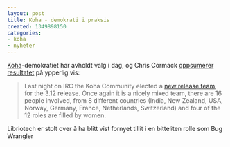 ```yaml
---
layout: post
title: Koha - demokrati i praksis
created: 1349898150
categories:
- koha
- nyheter
---
```

<p><a href="http://koha-community.org/">Koha</a>-demokratiet har avholdt valg i dag, og Chris Cormack <a href="http://blog.bigballofwax.co.nz/2012/10/11/new-release-team-for-koha-3-12/">oppsumerer resultatet</a> på ypperlig vis:</p>
<blockquote><p>Last night on IRC the Koha Community elected a <a href="http://koha-community.org/roles-3-12-koha-release/">new release team</a>, for the 3.12 release. Once again it is a nicely mixed team, there are 16 people involved, from  8 different countries (India, New Zealand, USA, Norway, Germany, France, Netherlands, Switzerland) and four of the 12 roles are filled by women.</p></blockquote>
<p>Libriotech er stolt over å ha blitt vist fornyet tillit i en bitteliten rolle som Bug Wrangler</p>
